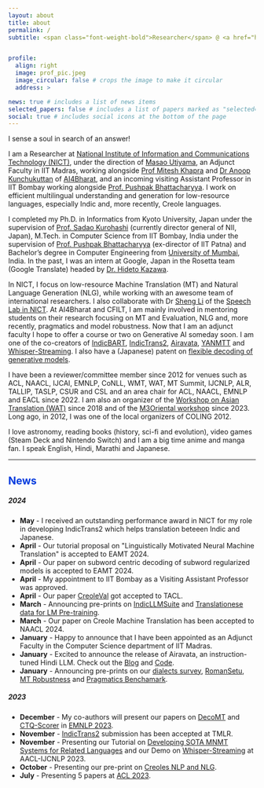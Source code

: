```yaml
---
layout: about
title: about
permalink: /
subtitle: <span class="font-weight-bold">Researcher</span> @ <a href="https://astrec.nict.go.jp/en/" target="_blank">NICT, Japan</a> • <span class="font-weight-bold">Adjunct Faculty</span> @ <a href="https://ai4bharat.org/" target="_blank">IIT Madras (AI4Bharat)</a> • <span class="font-weight-bold">Incoming Visiting Assistant Professor</span> @ <a href="https://www.cfilt.iitb.ac.in/" target="_blank">IIT Bombay (CFILT)</a>


profile:
  align: right
  image: prof_pic.jpeg
  image_circular: false # crops the image to make it circular
  address: >

news: true # includes a list of news items
selected_papers: false # includes a list of papers marked as "selected={true}"
social: true # includes social icons at the bottom of the page
---
```


I sense a soul in search of an answer!  

I am a Researcher at [National Institute of Information and Communications Technology (NICT)](https://astrec.nict.go.jp/en/), under the direction of [Masao Utiyama](https://att-astrec.nict.go.jp/member/mutiyama/index.html), an Adjunct Faculty in IIT Madras, working alongside [Prof Mitesh Khapra](http://www.cse.iitm.ac.in/~miteshk/) and [Dr Anoop Kunchukuttan](http://anoopk.in/) of [AI4Bharat](https://ai4bharat.org/), and an incoming visiting Assistant Professor in IIT Bombay working alongside [Prof. Pushpak Bhattacharyya](https://www.cse.iitb.ac.in/~pb/). I work on efficient multilingual understanding and generation for low-resource languages, especially Indic and, more recently, Creole languages.

I completed my Ph.D. in Informatics from Kyoto University, Japan under the supervision of [Prof. Sadao Kurohashi](https://www.nii.ac.jp/en/faculty/director/) (currently director general of NII, Japan), M.Tech. in Computer Science from IIT Bombay, India under the supervision of [Prof. Pushpak Bhattacharyya](https://www.cse.iitb.ac.in/~pb/) (ex-director of IIT Patna) and Bachelor’s degree in Computer Engineering from [University of Mumbai](https://www.sfit.ac.in/), India. In the past, I was an intern at Google, Japan in the Rosetta team (Google Translate) headed by [Dr. Hideto Kazawa](https://research.google/people/hideto-kazawa/).

In NICT, I focus on low-resource Machine Translation (MT) and Natural Language Generation (NLG), while working with an awesome team of international researchers. I also collaborate with Dr [Sheng Li](https://halspeech.github.io/) of the [Speech Lab in NICT](https://ast-astrec.nict.go.jp/en/). At AI4Bharat and CFILT, I am mainly involved in mentoring students on their research focusing on MT and Evaluation, NLG and, more recently, pragmatics and model robustness. Now that I am an adjunct faculty I hope to offer a course or two on Generative AI someday soon. I am one of the co-creators of [IndicBART](https://github.com/AI4Bharat/indic-bart), [IndicTrans2](https://github.com/AI4Bharat/IndicTrans2), [Airavata](https://ai4bharat.github.io/airavata/), [YANMTT](https://github.com/prajdabre/yanmtt) and [Whisper-Streaming](https://github.com/ufal/whisper_streaming). I also have a (Japanese) patent on [flexible decoding of generative models](https://patents.google.com/patent/JP7297286B2/ja).

I have been a reviewer/committee member since 2012 for venues such as ACL, NAACL, IJCAI, EMNLP, CoNLL, WMT, WAT, MT Summit, IJCNLP, ALR, TALLIP, TASLP, CSUR and CSL and an area chair for ACL, NAACL, EMNLP and EACL since 2022. I am also an organizer of the [Workshop on Asian Translation (WAT)](https://lotus.kuee.kyoto-u.ac.jp/WAT/) since 2018 and of the [M3Oriental workshop](https://sites.google.com/view/m3oriental) since 2023. Long ago, in 2012, I was one of the local organizers of COLING 2012.

I love astronomy, reading books (history, sci-fi and evolution), video games (Steam Deck and Nintendo Switch) and I am a big time anime and manga fan. I speak English, Hindi, Marathi and Japanese.

<hr>

<h2 style="color:#003BDE; margin-bottom:0.5em">News</h2>

##### 2024
- **May** - I received an outstanding performance award in NICT for my role in developing IndicTrans2 which helps translation beteeen Indic and Japanese.
- **April** - Our tutorial proposal on "Linguistically Motivated Neural Machine Translation" is accepted to EAMT 2024.
- **April** - Our paper on subword centric decoding of subword regularized models is accepted to EAMT 2024.
- **April** - My appointment to IIT Bombay as a Visiting Assistant Professor was approved.
- **April** - Our paper [CreoleVal](https://arxiv.org/abs/2310.19567) got accepted to TACL.
- **March** - Announcing pre-prints on [IndicLLMSuite](https://arxiv.org/abs/2403.06350) and [Translationese data for LM Pre-training](https://arxiv.org/abs/2403.13638).
- **March** - Our paper on Creole Machine Translation has been accepted to NAACL 2024.
- **January** - Happy to announce that I have been appointed as an Adjunct Faculty in the Computer Science department of IIT Madras.
- **January** - Excited to announce the release of Airavata, an instruction-tuned Hindi LLM. Check out the [Blog](https://ai4bharat.github.io/airavata) and [Code](https://github.com/AI4Bharat/IndicInstruct).
- **January** - Announcing pre-prints on our [dialects survey](https://arxiv.org/abs/2401.05632), [RomanSetu](https://arxiv.org/abs/2401.14280), [MT Robustness](https://arxiv.org/abs/2401.12097) and [Pragmatics Benchamark](https://arxiv.org/abs/2401.07078).

##### 2023

- **December** - My co-authors will present our papers on [DecoMT](https://aclanthology.org/2023.emnlp-main.279/) and [CTQ-Scorer](https://aclanthology.org/2023.findings-emnlp.519/) in [EMNLP 2023](https://2023.emnlp.org/).
- **November** - [IndicTrans2](https://openreview.net/forum?id=vfT4YuzAYA) submission has been accepted at TMLR.
- **November** - Presenting our Tutorial on [Developing SOTA MNMT Systems for Related Languages](http://www.afnlp.org/conferences/ijcnlp2023/wp/program/accepted-tutorials/) and our Demo on [Whisper-Streaming](https://github.com/ufal/whisper_streaming) at AACL-IJCNLP 2023.
- **October** - Presenting our pre-print on [Creoles NLP and NLG](https://arxiv.org/abs/2310.19567).
- **July** - Presenting 5 papers at [ACL 2023](https://2023.aclweb.org/).
